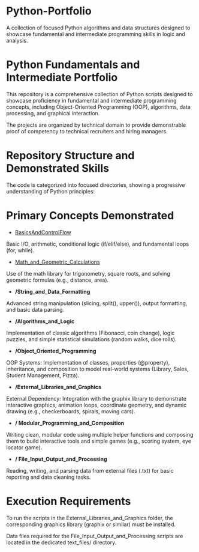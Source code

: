 # Python-Portfolio
A collection of focused Python algorithms and data structures designed to showcase fundamental and intermediate programming skills in logic and analysis.

# Python Fundamentals and Intermediate Portfolio

This repository is a comprehensive collection of Python scripts designed to showcase proficiency in fundamental and intermediate programming concepts, including Object-Oriented Programming (OOP), algorithms, data processing, and graphical interaction.

The projects are organized by technical domain to provide demonstrable proof of competency to technical recruiters and hiring managers.

# Repository Structure and Demonstrated Skills

The code is categorized into focused directories, showing a progressive understanding of Python principles:


# Primary Concepts Demonstrated

* [BasicsAndControlFlow](./Basics_and_Control_Flow)

Basic I/O, arithmetic, conditional logic (if/elif/else), and fundamental loops (for, while).

* [Math_and_Geometric_Calculations](./Math_and_Geometric_Calculations)

Use of the math library for trigonometry, square roots, and solving geometric formulas (e.g., distance, area).

* **/String_and_Data_Formatting**

Advanced string manipulation (slicing, split(), upper()), output formatting, and basic data parsing.

* **/Algorithms_and_Logic**

Implementation of classic algorithms (Fibonacci, coin change), logic puzzles, and simple statistical simulations (random walks, dice rolls).

* **/Object_Oriented_Programming**

OOP Systems: Implementation of classes, properties (@property), inheritance, and composition to model real-world systems (Library, Sales, Student Management, Pizza).

* **/External_Libraries_and_Graphics**

External Dependency: Integration with the graphix library to demonstrate interactive graphics, animation loops, coordinate geometry, and dynamic drawing (e.g., checkerboards, spirals, moving cars).

* **/ Modular_Programming_and_Composition**

Writing clean, modular code using multiple helper functions and composing them to build interactive tools and simple games (e.g., scoring system, eye locator game).

* **/ File_Input_Output_and_Processing**

Reading, writing, and parsing data from external files (.txt) for basic reporting and data cleaning tasks.

# Execution Requirements

To run the scripts in the External_Libraries_and_Graphics folder, the corresponding graphics library (graphix or similar) must be installed.

Data files required for the File_Input_Output_and_Processing scripts are located in the dedicated text_files/ directory.